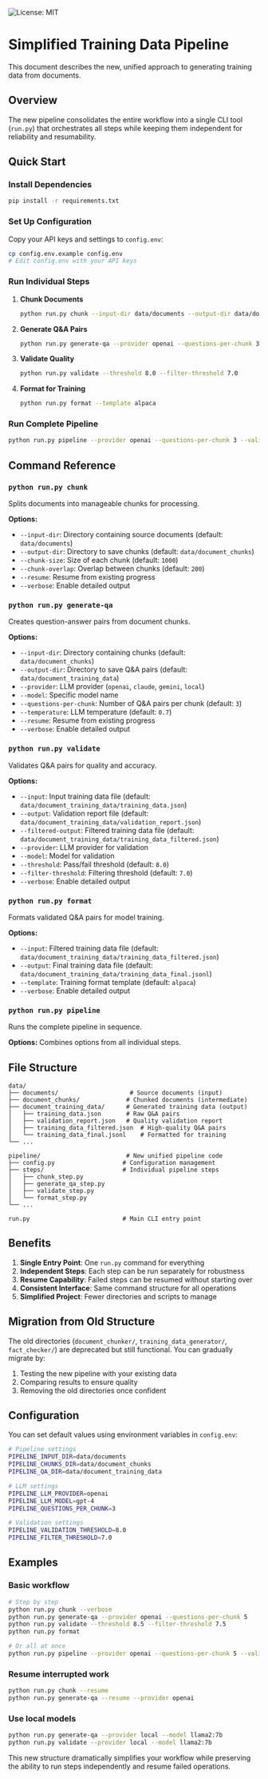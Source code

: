 ![License: MIT](https://img.shields.io/badge/License-MIT-yellow.svg)

# Simplified Training Data Pipeline

This document describes the new, unified approach to generating training data from documents.

## Overview

The new pipeline consolidates the entire workflow into a single CLI tool (`run.py`) that orchestrates all steps while keeping them independent for reliability and resumability.

## Quick Start

### Install Dependencies

```bash
pip install -r requirements.txt
```

### Set Up Configuration

Copy your API keys and settings to `config.env`:

```bash
cp config.env.example config.env
# Edit config.env with your API keys
```

### Run Individual Steps

1. **Chunk Documents**

   ```bash
   python run.py chunk --input-dir data/documents --output-dir data/document_chunks
   ```

2. **Generate Q&A Pairs**

   ```bash
   python run.py generate-qa --provider openai --questions-per-chunk 3
   ```

3. **Validate Quality**

   ```bash
   python run.py validate --threshold 8.0 --filter-threshold 7.0
   ```

4. **Format for Training**

   ```bash
   python run.py format --template alpaca
   ```

### Run Complete Pipeline

```bash
python run.py pipeline --provider openai --questions-per-chunk 3 --validation-threshold 8.0
```

## Command Reference

### `python run.py chunk`

Splits documents into manageable chunks for processing.

**Options:**

- `--input-dir`: Directory containing source documents (default: `data/documents`)
- `--output-dir`: Directory to save chunks (default: `data/document_chunks`)
- `--chunk-size`: Size of each chunk (default: `1000`)
- `--chunk-overlap`: Overlap between chunks (default: `200`)
- `--resume`: Resume from existing progress
- `--verbose`: Enable detailed output

### `python run.py generate-qa`

Creates question-answer pairs from document chunks.

**Options:**

- `--input-dir`: Directory containing chunks (default: `data/document_chunks`)
- `--output-dir`: Directory to save Q&A pairs (default: `data/document_training_data`)
- `--provider`: LLM provider (`openai`, `claude`, `gemini`, `local`)
- `--model`: Specific model name
- `--questions-per-chunk`: Number of Q&A pairs per chunk (default: `3`)
- `--temperature`: LLM temperature (default: `0.7`)
- `--resume`: Resume from existing progress
- `--verbose`: Enable detailed output

### `python run.py validate`

Validates Q&A pairs for quality and accuracy.

**Options:**

- `--input`: Input training data file (default: `data/document_training_data/training_data.json`)
- `--output`: Validation report file (default: `data/document_training_data/validation_report.json`)
- `--filtered-output`: Filtered training data file (default: `data/document_training_data/training_data_filtered.json`)
- `--provider`: LLM provider for validation
- `--model`: Model for validation
- `--threshold`: Pass/fail threshold (default: `8.0`)
- `--filter-threshold`: Filtering threshold (default: `7.0`)
- `--verbose`: Enable detailed output

### `python run.py format`

Formats validated Q&A pairs for model training.

**Options:**

- `--input`: Filtered training data file (default: `data/document_training_data/training_data_filtered.json`)
- `--output`: Final training data file (default: `data/document_training_data/training_data_final.jsonl`)
- `--template`: Training format template (default: `alpaca`)
- `--verbose`: Enable detailed output

### `python run.py pipeline`

Runs the complete pipeline in sequence.

**Options:** Combines options from all individual steps.

## File Structure

```
data/
├── documents/                    # Source documents (input)
├── document_chunks/             # Chunked documents (intermediate)
├── document_training_data/      # Generated training data (output)
│   ├── training_data.json       # Raw Q&A pairs
│   ├── validation_report.json   # Quality validation report
│   ├── training_data_filtered.json  # High-quality Q&A pairs
│   └── training_data_final.jsonl    # Formatted for training
└── ...

pipeline/                        # New unified pipeline code
├── config.py                   # Configuration management
├── steps/                      # Individual pipeline steps
│   ├── chunk_step.py
│   ├── generate_qa_step.py
│   ├── validate_step.py
│   └── format_step.py
└── ...

run.py                          # Main CLI entry point
```

## Benefits

1. **Single Entry Point**: One `run.py` command for everything
2. **Independent Steps**: Each step can be run separately for robustness
3. **Resume Capability**: Failed steps can be resumed without starting over
4. **Consistent Interface**: Same command structure for all operations
5. **Simplified Project**: Fewer directories and scripts to manage

## Migration from Old Structure

The old directories (`document_chunker/`, `training_data_generator/`, `fact_checker/`) are deprecated but still functional. You can gradually migrate by:

1. Testing the new pipeline with your existing data
2. Comparing results to ensure quality
3. Removing the old directories once confident

## Configuration

You can set default values using environment variables in `config.env`:

```bash
# Pipeline settings
PIPELINE_INPUT_DIR=data/documents
PIPELINE_CHUNKS_DIR=data/document_chunks
PIPELINE_QA_DIR=data/document_training_data

# LLM settings
PIPELINE_LLM_PROVIDER=openai
PIPELINE_LLM_MODEL=gpt-4
PIPELINE_QUESTIONS_PER_CHUNK=3

# Validation settings
PIPELINE_VALIDATION_THRESHOLD=8.0
PIPELINE_FILTER_THRESHOLD=7.0
```

## Examples

### Basic workflow

```bash
# Step by step
python run.py chunk --verbose
python run.py generate-qa --provider openai --questions-per-chunk 5
python run.py validate --threshold 8.5 --filter-threshold 7.5
python run.py format

# Or all at once
python run.py pipeline --provider openai --questions-per-chunk 5 --validation-threshold 8.5 --verbose
```

### Resume interrupted work

```bash
python run.py chunk --resume
python run.py generate-qa --resume --provider openai
```

### Use local models

```bash
python run.py generate-qa --provider local --model llama2:7b
python run.py validate --provider local --model llama2:7b
```

This new structure dramatically simplifies your workflow while preserving the ability to run steps independently and resume failed operations.
